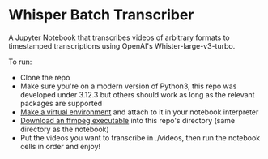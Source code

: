# Whisper Batch Transcriber

A Jupyter Notebook that transcribes videos of arbitrary formats to timestamped transcriptions using OpenAI's Whister-large-v3-turbo. 

To run:
- Clone the repo
- Make sure you're on a modern version of Python3, this repo was developed under 3.12.3 but others should work as long as the relevant packages are supported
- [Make a virtual environment](https://docs.python.org/3/library/venv.html) and attach to it in your notebook interpreter
- [Download an ffmpeg executable](https://ffmpeg.org/download.html) into this repo's directory (same directory as the notebook)
- Put the videos you want to transcribe in ./videos, then run the notebook cells in order and enjoy!
